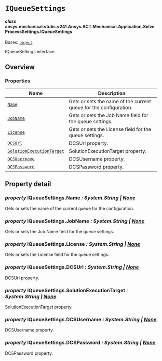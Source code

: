 # `IQueueSettings`

<a id="ansys.mechanical.stubs.v241.Ansys.ACT.Mechanical.Application.SolveProcessSettings.IQueueSettings"></a>

#### *class* ansys.mechanical.stubs.v241.Ansys.ACT.Mechanical.Application.SolveProcessSettings.IQueueSettings

Bases: [`object`](https://docs.python.org/3/library/functions.html#object)

IQueueSettings interface.

<!-- !! processed by numpydoc !! -->

<a id="overview"></a>

## Overview

### Properties

| Name | Description |
|----------------------------------------------------------------------|---------------------------------------------------------------------|
| [`Name`](#IQueueSettings.Name)                                       | Gets or sets the name of the current queue for the configuration.   |
| [`JobName`](#IQueueSettings.JobName)                                 | Gets or sets the Job Name field for the queue settings.             |
| [`License`](#IQueueSettings.License)                                 | Gets or sets the License field for the queue settings.              |
| [`DCSUrl`](#IQueueSettings.DCSUrl)                                   | DCSUrl property.                                                    |
| [`SolutionExecutionTarget`](#IQueueSettings.SolutionExecutionTarget) | SolutionExecutionTarget property.                                   |
| [`DCSUsername`](#IQueueSettings.DCSUsername)                         | DCSUsername property.                                               |
| [`DCSPassword`](#IQueueSettings.DCSPassword)                         | DCSPassword property.                                               |

<a id="property-detail"></a>

## Property detail

<a id="IQueueSettings.Name"></a>

### *property* IQueueSettings.Name *: System.String | [None](https://docs.python.org/3/library/constants.html#None)*

Gets or sets the name of the current queue for the configuration.

<!-- !! processed by numpydoc !! -->

<a id="IQueueSettings.JobName"></a>

### *property* IQueueSettings.JobName *: System.String | [None](https://docs.python.org/3/library/constants.html#None)*

Gets or sets the Job Name field for the queue settings.

<!-- !! processed by numpydoc !! -->

<a id="IQueueSettings.License"></a>

### *property* IQueueSettings.License *: System.String | [None](https://docs.python.org/3/library/constants.html#None)*

Gets or sets the License field for the queue settings.

<!-- !! processed by numpydoc !! -->

<a id="IQueueSettings.DCSUrl"></a>

### *property* IQueueSettings.DCSUrl *: System.String | [None](https://docs.python.org/3/library/constants.html#None)*

DCSUrl property.

<!-- !! processed by numpydoc !! -->

<a id="IQueueSettings.SolutionExecutionTarget"></a>

### *property* IQueueSettings.SolutionExecutionTarget *: System.String | [None](https://docs.python.org/3/library/constants.html#None)*

SolutionExecutionTarget property.

<!-- !! processed by numpydoc !! -->

<a id="IQueueSettings.DCSUsername"></a>

### *property* IQueueSettings.DCSUsername *: System.String | [None](https://docs.python.org/3/library/constants.html#None)*

DCSUsername property.

<!-- !! processed by numpydoc !! -->

<a id="IQueueSettings.DCSPassword"></a>

### *property* IQueueSettings.DCSPassword *: System.String | [None](https://docs.python.org/3/library/constants.html#None)*

DCSPassword property.

<!-- !! processed by numpydoc !! -->

